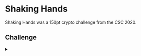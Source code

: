 <H1>Shaking Hands</H1>
<p></p>
Shaking Hands was a 150pt crypto challenge from the CSC 2020.
<p></p>
<H2>Challenge</H2>
<details>
    <summary></summary>
<p></p>
You discovered a small device plugged into your network and it seems to be acting as a wireless access point.
You've captured wireless traffic originating from the device.
Can you determine the Wireless SSID and password?
The flag format is FLAG{SSID:passphrase}
<p></p>
Challenge File: <a href="https://drive.google.com/file/d/1K0Dr7ktOIiNmT412inIo6aipCK0L6ZNY/view?usp=sharing" rel="nofollow">Google Drive</a>
<p></p>
<details>
    <summary>Walkthrough</summary>
<p></p>

</details>
</details>